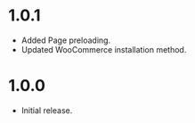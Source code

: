 # 1.0.1

  * Added Page preloading.
  * Updated WooCommerce installation method.
  
# 1.0.0

  * Initial release.
